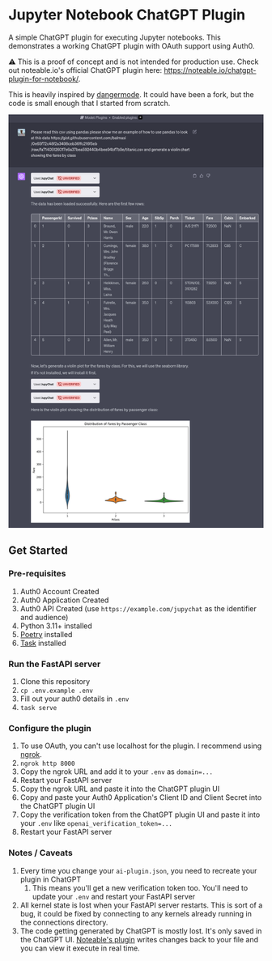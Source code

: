 # Jupyter Notebook ChatGPT Plugin

A simple ChatGPT plugin for executing Jupyter notebooks. This demonstrates a
working ChatGPT plugin with OAuth support using Auth0.

:warning: This is a proof of concept and is not intended for production use.
Check out noteable.io's official ChatGPT plugin here:
https://noteable.io/chatgpt-plugin-for-notebook/.

This is heavily inspired by [dangermode](https://github.com/rgbkrk/dangermode).
It could have been a fork, but the code is small enough that I started from scratch.

![example](.github/assets/example.png)

## Get Started

### Pre-requisites

1. Auth0 Account Created
2. Auth0 Application Created
3. Auth0 API Created (use `https://example.com/jupychat` as the identifier and audience)
4. Python 3.11+ installed
5. [Poetry](https://python-poetry.org/) installed
6. [Task](https://taskfile.dev/) installed

### Run the FastAPI server

1. Clone this repository
2. `cp .env.example .env`
3. Fill out your auth0 details in `.env`
4. `task serve`

### Configure the plugin

1. To use OAuth, you can't use localhost for the plugin. I recommend using [ngrok](https://ngrok.com).
2. `ngrok http 8000`
3. Copy the ngrok URL and add it to your `.env` as `domain=...`
4. Restart your FastAPI server
5. Copy the ngrok URL and paste it into the ChatGPT plugin UI
6. Copy and paste your Auth0 Application's Client ID and Client Secret into the ChatGPT plugin UI
7. Copy the verification token from the ChatGPT plugin UI and paste it into your `.env` like `openai_verification_token=...`
8. Restart your FastAPI server

### Notes / Caveats

1. Every time you change your `ai-plugin.json`, you need to recreate your plugin in ChatGPT
   1. This means you'll get a new verification token too. You'll need to update your `.env` and restart your FastAPI server
2. All kernel state is lost when your FastAPI server restarts. This is sort of a bug, it could be fixed by connecting to any kernels already running in the connections directory.
3. The code getting generated by ChatGPT is mostly lost. It's only saved in the ChatGPT UI. [Noteable's plugin](https://noteable.io/chatgpt-plugin-for-notebook/) writes changes back to your file and you can view it execute in real time.
